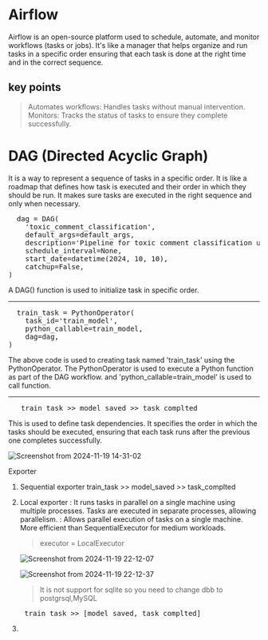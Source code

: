 # Airflow

Airflow is an open-source platform used to schedule, automate, and monitor workflows (tasks or jobs).
It's like a manager that helps organize and run tasks in a specific order ensuring that each task is done at the right time and in the correct sequence.

## key points
> Automates workflows: Handles tasks without manual intervention.
> Monitors: Tracks the status of tasks to ensure they complete successfully.

# DAG  (Directed Acyclic Graph)
It is a way to represent a sequence of tasks in a specific order.
It is like a roadmap that defines how task is executed and their order in which they should be run. It makes sure tasks are executed in the right sequence and only when necessary.


<pre>
  dag = DAG(
    'toxic_comment_classification',
    default_args=default_args,
    description='Pipeline for toxic comment classification using Ray and MLflow',
    schedule_interval=None,
    start_date=datetime(2024, 10, 10),
    catchup=False,
)
</pre>

A DAG() function is used to initialize task in specific order.


----------------------------------------------------------------------------------------------------------------------------------------------------------
<pre>
  train_task = PythonOperator(
    task_id='train_model',
    python_callable=train_model,
    dag=dag,
)
</pre>

The above code is used to creating task named 'train_task' using the PythonOperator. The PythonOperator is used to execute a Python function as part of the DAG workflow.
and 'python_callable=train_model' is used to call function.


----------------------------------------------------------------------------------------------------------------------------------------------------------------------
<pre>   train_task >> model_saved >> task_complted </pre>

This is used to define task dependencies. It specifies the order in which the tasks should be executed, ensuring that each task runs after the previous one completes successfully.

![Screenshot from 2024-11-19 14-31-02](https://github.com/user-attachments/assets/f936140b-5964-4390-a8e1-172353e5a001)


Exporter

1. Sequential exporter
    train_task >> model_saved >> task_complted
3. Local exporter
    : It runs tasks in parallel on a single machine using multiple processes. Tasks are executed in separate processes, allowing parallelism.
    : Allows parallel execution of tasks on a single machine. More efficient than SequentialExecutor for medium workloads.
    > executor = LocalExecutor
    
   
    ![Screenshot from 2024-11-19 22-12-07](https://github.com/user-attachments/assets/07402aac-9a17-4cd5-a3f5-f4767822191c)
   
    ![Screenshot from 2024-11-19 22-12-37](https://github.com/user-attachments/assets/051c5652-43c8-499b-97dc-6dde105f83da)

    > It is not support for sqlite so you need to change dbb to postgrsql,MySQL

    <pre> train_task >> [model_saved, task_complted] </pre>
    
4. 


